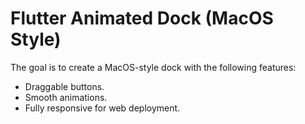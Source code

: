 # Flutter Animated Dock (MacOS Style)

The goal is to create a MacOS-style dock with the following features:
- Draggable buttons.
- Smooth animations.
- Fully responsive for web deployment.
